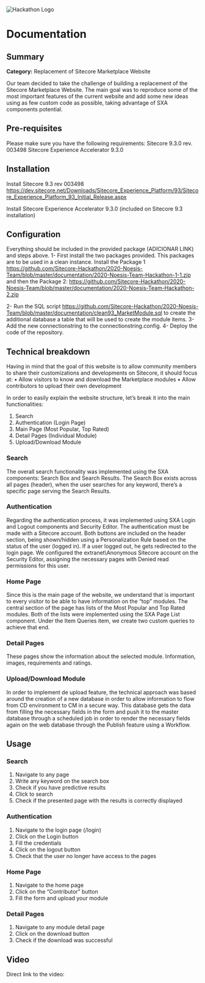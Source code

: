 ![Hackathon Logo](documentation/images/hackathon.png?raw=true "Hackathon Logo")

# Documentation 
## Summary

**Category:** Replacement of Sitecore Marketplace Website

Our team decided to take the challenge of building a replacement of the Sitecore Marketplace Website. The main goal was to reproduce some of the most important features of the current website and add some new ideas using as few custom code as possible, taking advantage of SXA components potential.

## Pre-requisites

Please make sure you have the following requirements:
Sitecore 9.3.0 rev. 003498 
Sitecore Experience Accelerator 9.3.0

## Installation

Install Sitecore 9.3 rev 003498 https://dev.sitecore.net/Downloads/Sitecore_Experience_Platform/93/Sitecore_Experience_Platform_93_Initial_Release.aspx

Install Sitecore Experience Accelerator 9.3.0 (included on Sitecore 9.3 installation)

## Configuration

Everything should be included in the provided package (ADICIONAR LINK) and steps above.
1- First install the two packages provided. This packages are to be used in a clean instance. Install the Package 1 https://github.com/Sitecore-Hackathon/2020-Noesis-Team/blob/master/documentation/2020-Noesis-Team-Hackathon-1-1.zip and then the Package 2: https://github.com/Sitecore-Hackathon/2020-Noesis-Team/blob/master/documentation/2020-Noesis-Team-Hackathon-2.zip

2- Run the SQL script https://github.com/Sitecore-Hackathon/2020-Noesis-Team/blob/master/documentation/clean93_MarketModule.sql to create the additional database a table that will be used to create the module items.
3- Add the new connectionstring to the connectionstring.config.
4- Deploy the code of the repository.

## Technical breakdown

Having in mind that the goal of this website is to allow community members to share their customizations and developments on Sitecore, it should focus at:
•	Allow visitors to know and download the Marketplace modules
•	Allow contributors to upload their own development

In order to easily explain the website structure, let’s break it into the main functionalities:
1.	Search
2.	Authentication (Login Page)
3.	Main Page (Most Popular, Top Rated)
4.	Detail Pages (Individual Module)
5.	Upload/Download Module

### Search
The overall search functionality was implemented using the SXA components: Search Box and Search Results. The Search Box exists across all pages (header), when the user searches for any keyword, there’s a specific page serving the Search Results.

### Authentication
Regarding the authentication process, it was implemented using SXA Login and Logout components and Security Editor. The authentication must be made with a Sitecore account.
Both buttons are included on the header section, being shown/hidden using a Personalization Rule based on the status of the user (logged in). If a user logged out, he gets redirected to the login page.
We configured the extranet\Anonymous Sitecore account on the Security Editor, assigning the necessary pages with Denied read permissions for this user.

### Home Page
Since this is the main page of the website, we understand that is important to every visitor to be able to have information on the “top” modules. The central section of the page has lists of the Most Popular and Top Rated modules. 
Both of the lists were implemented using the SXA Page List component. Under the Item Queries item, we create two custom queries to achieve that end.

### Detail Pages
These pages show the information about the selected module. Information, images, requirements and ratings. 

### Upload/Download Module
In order to implement de upload feature, the technical approach was based around the creation of a new database in order to allow information to flow from CD environment to CM in a secure way. This database gets the data from filling the necessary fields in the form and push it to the master database through a scheduled job in order to render the necessary fields again on the web database through the Publish feature using a Workflow.

## Usage

### Search
1.	Navigate to any page
2.	Write any keyword on the search box
3.	Check if you have predictive results
4.	Click to search
5.	Check if the presented page with the results is correctly displayed

### Authentication
1.	Navigate to the login page (/login)
2.	Click on the Login button
3.	Fill the credentials 
4.	Click on the logout button
5.	Check that the user no longer have access to the pages

### Home Page
1.	Navigate to the home page
2.	Click on the “Contributor” button
3.	Fill the form and upload your module

### Detail Pages
1.	Navigate to any module detail page
2.	Click on the download button
3.	Check if the download was successful

## Video

Direct link to the video: 
